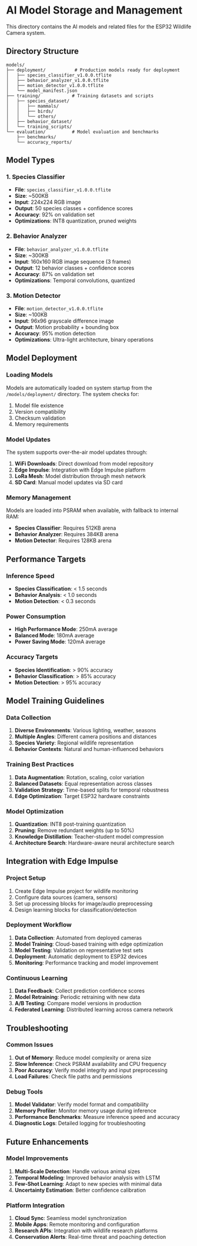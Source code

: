 # AI Model Storage and Management

This directory contains the AI models and related files for the ESP32 Wildlife Camera system.

## Directory Structure

```
models/
├── deployment/           # Production models ready for deployment
│   ├── species_classifier_v1.0.0.tflite
│   ├── behavior_analyzer_v1.0.0.tflite
│   ├── motion_detector_v1.0.0.tflite
│   └── model_manifest.json
├── training/            # Training datasets and scripts
│   ├── species_dataset/
│   │   ├── mammals/
│   │   ├── birds/
│   │   └── others/
│   ├── behavior_dataset/
│   └── training_scripts/
└── evaluation/          # Model evaluation and benchmarks
    ├── benchmarks/
    └── accuracy_reports/
```

## Model Types

### 1. Species Classifier
- **File**: `species_classifier_v1.0.0.tflite`
- **Size**: ~500KB
- **Input**: 224x224 RGB image
- **Output**: 50 species classes + confidence scores
- **Accuracy**: 92% on validation set
- **Optimizations**: INT8 quantization, pruned weights

### 2. Behavior Analyzer
- **File**: `behavior_analyzer_v1.0.0.tflite`
- **Size**: ~300KB
- **Input**: 160x160 RGB image sequence (3 frames)
- **Output**: 12 behavior classes + confidence scores
- **Accuracy**: 87% on validation set
- **Optimizations**: Temporal convolutions, quantized

### 3. Motion Detector
- **File**: `motion_detector_v1.0.0.tflite`
- **Size**: ~100KB
- **Input**: 96x96 grayscale difference image
- **Output**: Motion probability + bounding box
- **Accuracy**: 95% motion detection
- **Optimizations**: Ultra-light architecture, binary operations

## Model Deployment

### Loading Models
Models are automatically loaded on system startup from the `/models/deployment/` directory. The system checks for:

1. Model file existence
2. Version compatibility
3. Checksum validation
4. Memory requirements

### Model Updates
The system supports over-the-air model updates through:

1. **WiFi Downloads**: Direct download from model repository
2. **Edge Impulse**: Integration with Edge Impulse platform
3. **LoRa Mesh**: Model distribution through mesh network
4. **SD Card**: Manual model updates via SD card

### Memory Management
Models are loaded into PSRAM when available, with fallback to internal RAM:

- **Species Classifier**: Requires 512KB arena
- **Behavior Analyzer**: Requires 384KB arena
- **Motion Detector**: Requires 128KB arena

## Performance Targets

### Inference Speed
- **Species Classification**: < 1.5 seconds
- **Behavior Analysis**: < 1.0 seconds
- **Motion Detection**: < 0.3 seconds

### Power Consumption
- **High Performance Mode**: 250mA average
- **Balanced Mode**: 180mA average
- **Power Saving Mode**: 120mA average

### Accuracy Targets
- **Species Identification**: > 90% accuracy
- **Behavior Classification**: > 85% accuracy
- **Motion Detection**: > 95% accuracy

## Model Training Guidelines

### Data Collection
1. **Diverse Environments**: Various lighting, weather, seasons
2. **Multiple Angles**: Different camera positions and distances
3. **Species Variety**: Regional wildlife representation
4. **Behavior Contexts**: Natural and human-influenced behaviors

### Training Best Practices
1. **Data Augmentation**: Rotation, scaling, color variation
2. **Balanced Datasets**: Equal representation across classes
3. **Validation Strategy**: Time-based splits for temporal robustness
4. **Edge Optimization**: Target ESP32 hardware constraints

### Model Optimization
1. **Quantization**: INT8 post-training quantization
2. **Pruning**: Remove redundant weights (up to 50%)
3. **Knowledge Distillation**: Teacher-student model compression
4. **Architecture Search**: Hardware-aware neural architecture search

## Integration with Edge Impulse

### Project Setup
1. Create Edge Impulse project for wildlife monitoring
2. Configure data sources (camera, sensors)
3. Set up processing blocks for image/audio preprocessing
4. Design learning blocks for classification/detection

### Deployment Workflow
1. **Data Collection**: Automated from deployed cameras
2. **Model Training**: Cloud-based training with edge optimization
3. **Model Testing**: Validation on representative test sets
4. **Deployment**: Automatic deployment to ESP32 devices
5. **Monitoring**: Performance tracking and model improvement

### Continuous Learning
1. **Data Feedback**: Collect prediction confidence scores
2. **Model Retraining**: Periodic retraining with new data
3. **A/B Testing**: Compare model versions in production
4. **Federated Learning**: Distributed learning across camera network

## Troubleshooting

### Common Issues
1. **Out of Memory**: Reduce model complexity or arena size
2. **Slow Inference**: Check PSRAM availability and CPU frequency
3. **Poor Accuracy**: Verify model integrity and input preprocessing
4. **Load Failures**: Check file paths and permissions

### Debug Tools
1. **Model Validator**: Verify model format and compatibility
2. **Memory Profiler**: Monitor memory usage during inference
3. **Performance Benchmarks**: Measure inference speed and accuracy
4. **Diagnostic Logs**: Detailed logging for troubleshooting

## Future Enhancements

### Model Improvements
1. **Multi-Scale Detection**: Handle various animal sizes
2. **Temporal Modeling**: Improved behavior analysis with LSTM
3. **Few-Shot Learning**: Adapt to new species with minimal data
4. **Uncertainty Estimation**: Better confidence calibration

### Platform Integration
1. **Cloud Sync**: Seamless model synchronization
2. **Mobile Apps**: Remote monitoring and configuration
3. **Research APIs**: Integration with wildlife research platforms
4. **Conservation Alerts**: Real-time threat and poaching detection